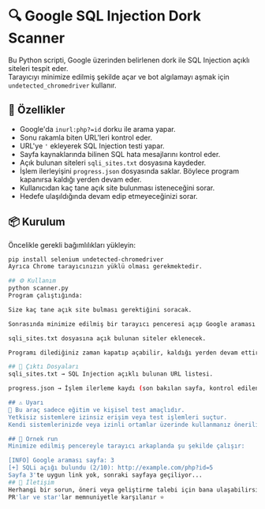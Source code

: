 # 🔍 Google SQL Injection Dork Scanner

Bu Python scripti, Google üzerinden belirlenen dork ile SQL Injection açıklı siteleri tespit eder.  
Tarayıcıyı minimize edilmiş şekilde açar ve bot algılamayı aşmak için `undetected_chromedriver` kullanır.  

## 🚀 Özellikler

- Google'da `inurl:php?=id` dorku ile arama yapar.
- Sonu rakamla biten URL'leri kontrol eder.
- URL'ye `'` ekleyerek SQL Injection testi yapar.
- Sayfa kaynaklarında bilinen SQL hata mesajlarını kontrol eder.
- Açık bulunan siteleri `sqli_sites.txt` dosyasına kaydeder.
- İşlem ilerleyişini `progress.json` dosyasında saklar. Böylece program kapanırsa kaldığı yerden devam eder.
- Kullanıcıdan kaç tane açık site bulunması isteneceğini sorar.
- Hedefe ulaşıldığında devam edip etmeyeceğinizi sorar.

## 📦 Kurulum

Öncelikle gerekli bağımlılıkları yükleyin:

```bash
pip install selenium undetected-chromedriver
Ayrıca Chrome tarayıcınızın yüklü olması gerekmektedir.

## ⚙️ Kullanım
python scanner.py
Program çalıştığında:

Size kaç tane açık site bulması gerektiğini soracak.

Sonrasında minimize edilmiş bir tarayıcı penceresi açıp Google araması yaparak işlemi başlatacak.

sqli_sites.txt dosyasına açık bulunan siteler eklenecek.

Programı dilediğiniz zaman kapatıp açabilir, kaldığı yerden devam ettirebilirsiniz.

## 📂 Çıktı Dosyaları
sqli_sites.txt → SQL Injection açıklı bulunan URL listesi.

progress.json → İşlem ilerleme kaydı (son bakılan sayfa, kontrol edilen URL'ler, başarı sayısı).

## ⚠️ Uyarı
📌 Bu araç sadece eğitim ve kişisel test amaçlıdır.
Yetkisiz sistemlere izinsiz erişim veya test işlemleri suçtur.
Kendi sistemlerinizde veya izinli ortamlar üzerinde kullanmanız önerilir.

## 📌 Ornek run
Minimize edilmiş pencereyle tarayıcı arkaplanda şu şekilde çalışır:

[INFO] Google araması sayfa: 3
[+] SQLi açığı bulundu (2/10): http://example.com/php?id=5
Sayfa 3'te uygun link yok, sonraki sayfaya geçiliyor...
## 📧 İletişim
Herhangi bir sorun, öneri veya geliştirme talebi için bana ulaşabilirsiniz.
PR'lar ve star'lar memnuniyetle karşılanır ⭐️
